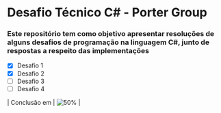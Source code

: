 # Desafio Técnico C# - Porter Group

### Este repositório tem como objetivo apresentar resoluções de alguns desafios de programação na linguagem C#, junto de respostas a respeito das implementações

- [x] Desafio 1
- [x] Desafio 2
- [ ] Desafio 3
- [ ] Desafio 4

| Conclusão em | ![50%](https://progress-bar.dev/50) |
